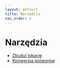 ```yaml
---
layout: default
title: Narzędzia
nav_order: 3
---
```

# Narzędzia

- [Zbuduj lokację](tools/build-an-adventure-site-pl.md)
- [Konwersja potworów](tools/converting-monsters-pl.md)
